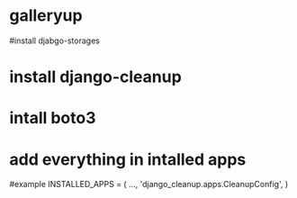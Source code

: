 # galleryup
#install djabgo-storages
# install django-cleanup
# intall boto3
# add everything in intalled apps 
#example 
INSTALLED_APPS = (
    ...,
    'django_cleanup.apps.CleanupConfig',
)
